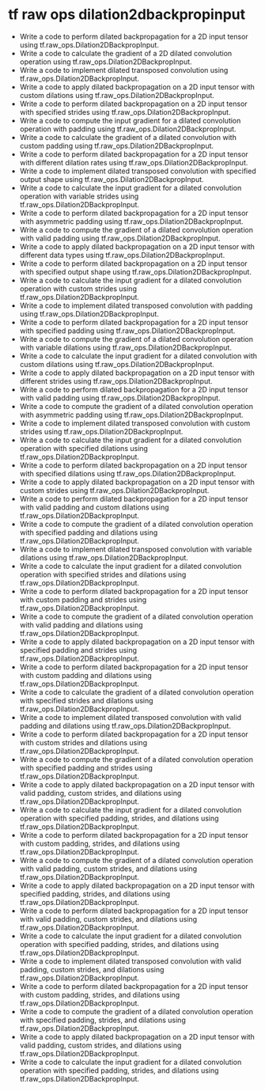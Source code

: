 # tf raw ops dilation2dbackpropinput

- Write a code to perform dilated backpropagation for a 2D input tensor using tf.raw_ops.Dilation2DBackpropInput.
- Write a code to calculate the gradient of a 2D dilated convolution operation using tf.raw_ops.Dilation2DBackpropInput.
- Write a code to implement dilated transposed convolution using tf.raw_ops.Dilation2DBackpropInput.
- Write a code to apply dilated backpropagation on a 2D input tensor with custom dilations using tf.raw_ops.Dilation2DBackpropInput.
- Write a code to perform dilated backpropagation on a 2D input tensor with specified strides using tf.raw_ops.Dilation2DBackpropInput.
- Write a code to compute the input gradient for a dilated convolution operation with padding using tf.raw_ops.Dilation2DBackpropInput.
- Write a code to calculate the gradient of a dilated convolution with custom padding using tf.raw_ops.Dilation2DBackpropInput.
- Write a code to perform dilated backpropagation for a 2D input tensor with different dilation rates using tf.raw_ops.Dilation2DBackpropInput.
- Write a code to implement dilated transposed convolution with specified output shape using tf.raw_ops.Dilation2DBackpropInput.
- Write a code to calculate the input gradient for a dilated convolution operation with variable strides using tf.raw_ops.Dilation2DBackpropInput.
- Write a code to perform dilated backpropagation for a 2D input tensor with asymmetric padding using tf.raw_ops.Dilation2DBackpropInput.
- Write a code to compute the gradient of a dilated convolution operation with valid padding using tf.raw_ops.Dilation2DBackpropInput.
- Write a code to apply dilated backpropagation on a 2D input tensor with different data types using tf.raw_ops.Dilation2DBackpropInput.
- Write a code to perform dilated backpropagation on a 2D input tensor with specified output shape using tf.raw_ops.Dilation2DBackpropInput.
- Write a code to calculate the input gradient for a dilated convolution operation with custom strides using tf.raw_ops.Dilation2DBackpropInput.
- Write a code to implement dilated transposed convolution with padding using tf.raw_ops.Dilation2DBackpropInput.
- Write a code to perform dilated backpropagation for a 2D input tensor with specified padding using tf.raw_ops.Dilation2DBackpropInput.
- Write a code to compute the gradient of a dilated convolution operation with variable dilations using tf.raw_ops.Dilation2DBackpropInput.
- Write a code to calculate the input gradient for a dilated convolution with custom dilations using tf.raw_ops.Dilation2DBackpropInput.
- Write a code to apply dilated backpropagation on a 2D input tensor with different strides using tf.raw_ops.Dilation2DBackpropInput.
- Write a code to perform dilated backpropagation for a 2D input tensor with valid padding using tf.raw_ops.Dilation2DBackpropInput.
- Write a code to compute the gradient of a dilated convolution operation with asymmetric padding using tf.raw_ops.Dilation2DBackpropInput.
- Write a code to implement dilated transposed convolution with custom strides using tf.raw_ops.Dilation2DBackpropInput.
- Write a code to calculate the input gradient for a dilated convolution operation with specified dilations using tf.raw_ops.Dilation2DBackpropInput.
- Write a code to perform dilated backpropagation on a 2D input tensor with specified dilations using tf.raw_ops.Dilation2DBackpropInput.
- Write a code to apply dilated backpropagation on a 2D input tensor with custom strides using tf.raw_ops.Dilation2DBackpropInput.
- Write a code to perform dilated backpropagation for a 2D input tensor with valid padding and custom dilations using tf.raw_ops.Dilation2DBackpropInput.
- Write a code to compute the gradient of a dilated convolution operation with specified padding and dilations using tf.raw_ops.Dilation2DBackpropInput.
- Write a code to implement dilated transposed convolution with variable dilations using tf.raw_ops.Dilation2DBackpropInput.
- Write a code to calculate the input gradient for a dilated convolution operation with specified strides and dilations using tf.raw_ops.Dilation2DBackpropInput.
- Write a code to perform dilated backpropagation for a 2D input tensor with custom padding and strides using tf.raw_ops.Dilation2DBackpropInput.
- Write a code to compute the gradient of a dilated convolution operation with valid padding and dilations using tf.raw_ops.Dilation2DBackpropInput.
- Write a code to apply dilated backpropagation on a 2D input tensor with specified padding and strides using tf.raw_ops.Dilation2DBackpropInput.
- Write a code to perform dilated backpropagation for a 2D input tensor with custom padding and dilations using tf.raw_ops.Dilation2DBackpropInput.
- Write a code to calculate the gradient of a dilated convolution operation with specified strides and dilations using tf.raw_ops.Dilation2DBackpropInput.
- Write a code to implement dilated transposed convolution with valid padding and dilations using tf.raw_ops.Dilation2DBackpropInput.
- Write a code to perform dilated backpropagation for a 2D input tensor with custom strides and dilations using tf.raw_ops.Dilation2DBackpropInput.
- Write a code to compute the gradient of a dilated convolution operation with specified padding and strides using tf.raw_ops.Dilation2DBackpropInput.
- Write a code to apply dilated backpropagation on a 2D input tensor with valid padding, custom strides, and dilations using tf.raw_ops.Dilation2DBackpropInput.
- Write a code to calculate the input gradient for a dilated convolution operation with specified padding, strides, and dilations using tf.raw_ops.Dilation2DBackpropInput.
- Write a code to perform dilated backpropagation for a 2D input tensor with custom padding, strides, and dilations using tf.raw_ops.Dilation2DBackpropInput.
- Write a code to compute the gradient of a dilated convolution operation with valid padding, custom strides, and dilations using tf.raw_ops.Dilation2DBackpropInput.
- Write a code to apply dilated backpropagation on a 2D input tensor with specified padding, strides, and dilations using tf.raw_ops.Dilation2DBackpropInput.
- Write a code to perform dilated backpropagation for a 2D input tensor with valid padding, custom strides, and dilations using tf.raw_ops.Dilation2DBackpropInput.
- Write a code to calculate the input gradient for a dilated convolution operation with specified padding, strides, and dilations using tf.raw_ops.Dilation2DBackpropInput.
- Write a code to implement dilated transposed convolution with valid padding, custom strides, and dilations using tf.raw_ops.Dilation2DBackpropInput.
- Write a code to perform dilated backpropagation for a 2D input tensor with custom padding, strides, and dilations using tf.raw_ops.Dilation2DBackpropInput.
- Write a code to compute the gradient of a dilated convolution operation with specified padding, strides, and dilations using tf.raw_ops.Dilation2DBackpropInput.
- Write a code to apply dilated backpropagation on a 2D input tensor with valid padding, custom strides, and dilations using tf.raw_ops.Dilation2DBackpropInput.
- Write a code to calculate the input gradient for a dilated convolution operation with specified padding, strides, and dilations using tf.raw_ops.Dilation2DBackpropInput.